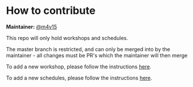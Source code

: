 # How to contribute

**Maintainer:** [@m4v15](https://github.com/m4v15)

This repo will only hold workshops and schedules.

The master branch is restricted, and can only be merged into by the maintainer - all changes must be PR's which the maintainer will then merge

To add a new workshop, please follow the instructions [here](./workshops/).

To add a new schedules, please follow the instructions [here](./schedules/).
